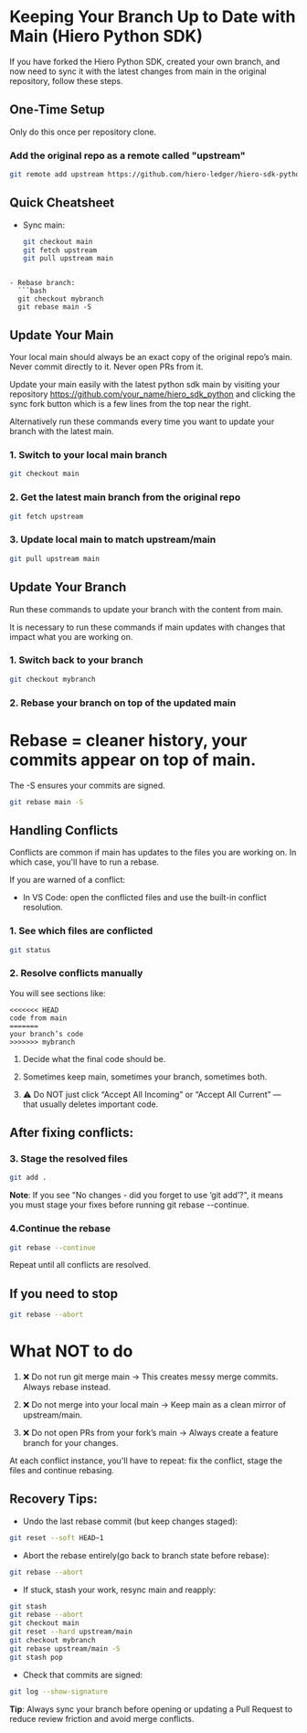 # Keeping Your Branch Up to Date with Main (Hiero Python SDK)

If you have forked the Hiero Python SDK, created your own branch, and now need to sync it with the latest changes from main in the original repository, follow these steps.

## One-Time Setup

Only do this once per repository clone.

### Add the original repo as a remote called "upstream"
```bash
git remote add upstream https://github.com/hiero-ledger/hiero-sdk-python.git
```

## Quick Cheatsheet
- Sync main:  
  ```bash
  git checkout main
  git fetch upstream
  git pull upstream main
```

- Rebase branch:
  ```bash
  git checkout mybranch
  git rebase main -S
```


## Update Your Main

Your local main should always be an exact copy of the original repo’s main.
Never commit directly to it. Never open PRs from it.

Update your main easily with the latest python sdk main by visiting your repository https://github.com/your_name/hiero_sdk_python and clicking the sync fork button which is a few lines from the top near the right.

Alternatively run these commands every time you want to update your branch with the latest main.

### 1. Switch to your local main branch
```bash
git checkout main
```

### 2. Get the latest main branch from the original repo
```bash
git fetch upstream
```

### 3. Update local main to match upstream/main
```bash
git pull upstream main
```

## Update Your Branch

Run these commands to update your branch with the content from main.

It is necessary to run these commands if main updates with changes that impact what you are working on. 

### 1. Switch back to your branch
```bash
git checkout mybranch
```

### 2. Rebase your branch on top of the updated main
# Rebase = cleaner history, your commits appear on top of main.
The -S ensures your commits are signed.

```bash
git rebase main -S
```

## Handling Conflicts

Conflicts are common if main has updates to the files you are working on. In which case, you'll have to run a rebase.

If you are warned of a conflict:

- In VS Code: open the conflicted files and use the built-in conflict resolution.

### 1. See which files are conflicted
```bash
git status
```

### 2. Resolve conflicts manually
You will see sections like:

```text
<<<<<<< HEAD
code from main
======= 
your branch’s code
>>>>>>> mybranch     
```

1. Decide what the final code should be.

2. Sometimes keep main, sometimes your branch, sometimes both.

3. ⚠️ Do NOT just click “Accept All Incoming” or “Accept All Current” — that usually deletes important code.

## After fixing conflicts:

### 3. Stage the resolved files
```bash
git add .
```
**Note**: If you see "No changes - did you forget to use ‘git add’?", it means you must stage your fixes before running git rebase --continue.

### 4.Continue the rebase
```bash
git rebase --continue
```
Repeat until all conflicts are resolved.

## If you need to stop
```bash
git rebase --abort
```

# What NOT to do
1. ❌ Do not run git merge main
→ This creates messy merge commits. Always rebase instead.

2. ❌ Do not merge into your local main
→ Keep main as a clean mirror of upstream/main.

3. ❌ Do not open PRs from your fork’s main
→ Always create a feature branch for your changes.

At each conflict instance, you'll have to repeat: fix the conflict, stage the files and continue rebasing.

## Recovery Tips:

- Undo the last rebase commit (but keep changes staged):
```bash
git reset --soft HEAD~1
```

- Abort the rebase entirely(go back to branch state before rebase):
```bash
git rebase --abort
```

- If stuck, stash your work, resync main and reapply:
```bash
git stash
git rebase --abort
git checkout main
git reset --hard upstream/main
git checkout mybranch
git rebase upstream/main -S
git stash pop
```

- Check that commits are signed:
```bash
git log --show-signature
```


**Tip**: Always sync your branch before opening or updating a Pull Request to reduce review friction and avoid merge conflicts.
